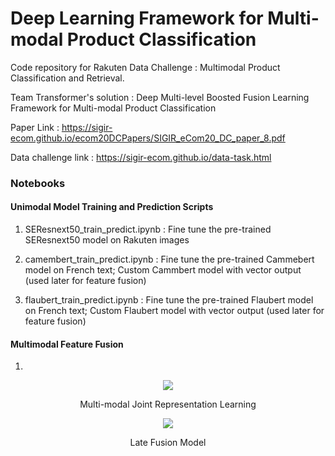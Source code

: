 # Deep Learning Framework for Multi-modal Product Classification
Code repository for Rakuten Data Challenge : Multimodal Product Classification and Retrieval. 

Team Transformer's solution : Deep Multi-level Boosted Fusion Learning Framework for Multi-modal Product Classification 
 
Paper Link : https://sigir-ecom.github.io/ecom20DCPapers/SIGIR_eCom20_DC_paper_8.pdf


Data challenge link : https://sigir-ecom.github.io/data-task.html

### Notebooks

#### Unimodal Model Training and Prediction Scripts

1. SEResnext50_train_predict.ipynb : Fine tune the pre-trained SEResnext50 model on Rakuten images

2. camembert_train_predict.ipynb : Fine tune the pre-trained Cammebert model on French text; Custom Cammbert model with vector output (used later for feature fusion)

3. flaubert_train_predict.ipynb : Fine tune the pre-trained Flaubert model on French text; Custom Flaubert model with vector output (used later for feature fusion)

#### Multimodal Feature Fusion
1. 


<p align="center">
  <img src="https://user-images.githubusercontent.com/56831322/89715638-a5ff2280-d9c4-11ea-9ca1-be884c8b9c26.png" />
</p>

<p align="center"> Multi-modal Joint Representation Learning </p> 



<p align="center">
  <img src="https://user-images.githubusercontent.com/56831322/89715668-f1193580-d9c4-11ea-8fcd-042e909ee30d.png" />
</p>

<p align="center"> Late Fusion Model </p> 


